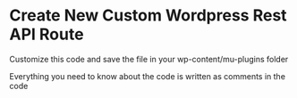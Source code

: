 # Create New Custom Wordpress Rest API Route
Customize this code and save the file in your wp-content/mu-plugins folder

Everything you need to know about the code is written as comments in the code

